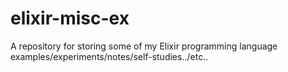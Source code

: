 # elixir-misc-ex
A repository for storing some of my Elixir programming language examples/experiments/notes/self-studies../etc..
